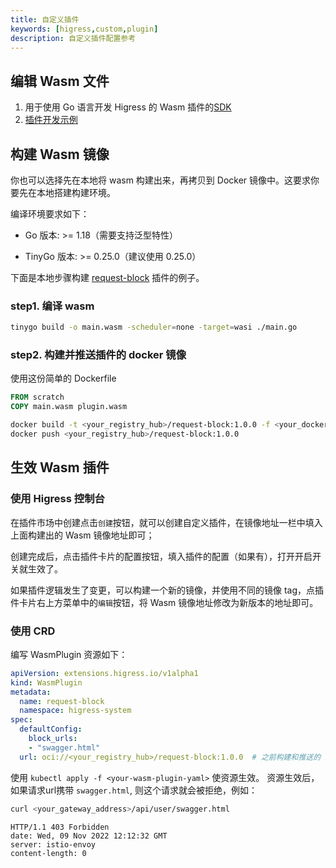 ```yaml
---
title: 自定义插件
keywords: [higress,custom,plugin]
description: 自定义插件配置参考
---
```


## 编辑 Wasm 文件

1. 用于使用 Go 语言开发 Higress 的 Wasm 插件的[SDK](https://github.com/alibaba/higress/tree/main/plugins/wasm-go)
2. [插件开发示例](../user/wasm-go.md)

## 构建 Wasm 镜像

你也可以选择先在本地将 wasm 构建出来，再拷贝到 Docker 镜像中。这要求你要先在本地搭建构建环境。

编译环境要求如下：

- Go 版本: >= 1.18（需要支持泛型特性）

- TinyGo 版本: >= 0.25.0（建议使用 0.25.0）

下面是本地步骤构建 [request-block](https://github.com/alibaba/higress/tree/main/plugins/wasm-go/extensions/request-block) 插件的例子。

### step1. 编译 wasm

```bash
tinygo build -o main.wasm -scheduler=none -target=wasi ./main.go
```

### step2. 构建并推送插件的 docker 镜像

使用这份简单的 Dockerfile

```Dockerfile
FROM scratch
COPY main.wasm plugin.wasm
```

```bash
docker build -t <your_registry_hub>/request-block:1.0.0 -f <your_dockerfile> .
docker push <your_registry_hub>/request-block:1.0.0
```

## 生效 Wasm 插件

### 使用 Higress 控制台

在插件市场中创建点击`创建`按钮，就可以创建自定义插件，在镜像地址一栏中填入上面构建出的 Wasm 镜像地址即可；

创建完成后，点击插件卡片的配置按钮，填入插件的配置（如果有），打开开启开关就生效了。

如果插件逻辑发生了变更，可以构建一个新的镜像，并使用不同的镜像 tag，点插件卡片右上方菜单中的`编辑`按钮，将 Wasm 镜像地址修改为新版本的地址即可。

### 使用 CRD

编写 WasmPlugin 资源如下：

```yaml
apiVersion: extensions.higress.io/v1alpha1
kind: WasmPlugin
metadata:
  name: request-block
  namespace: higress-system
spec:
  defaultConfig:
    block_urls:
    - "swagger.html"
  url: oci://<your_registry_hub>/request-block:1.0.0  # 之前构建和推送的 image 地址
```

使用 `kubectl apply -f <your-wasm-plugin-yaml>` 使资源生效。
资源生效后，如果请求url携带 `swagger.html`, 则这个请求就会被拒绝，例如：

```bash
curl <your_gateway_address>/api/user/swagger.html
```

```text
HTTP/1.1 403 Forbidden
date: Wed, 09 Nov 2022 12:12:32 GMT
server: istio-envoy
content-length: 0
```
